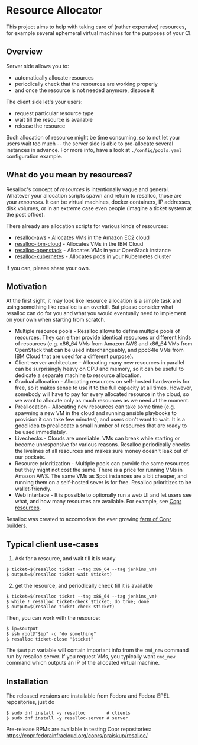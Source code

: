 Resource Allocator
==================

This project aims to help with taking care of (rather expensive)
resources, for example several ephemeral virtual machines for the purposes
of your CI.

Overview
--------

Server side allows you to:
  - automatically allocate resources
  - periodically check that the resources are working properly
  - and once the resource is not needed anymore, dispose it

The client side let's your users:
  - request particular resource type
  - wait till the resource is available
  - release the resource

Such allocation of resource might be time consuming, so to not let your
users wait too much -- the server side is able to pre-allocate several
instances in advance.  For more info, have a look at `./config/pools.yaml`
configuration example.


What do you mean by resources?
------------------------------

Resalloc's concept of _resources_ is intentionally vague and general. Whatever
your allocation scripts spawn and return to resalloc, those are your
_resources_. It can be virtual machines, docker containers, IP addresses, disk
volumes, or in an extreme case even people (imagine a ticket system at the post
office).

There already are allocation scripts for various kinds of resources:

- [resalloc-aws](https://github.com/praiskup/resalloc-aws) -
  Allocates VMs in the Amazon EC2 cloud
- [resalloc-ibm-cloud](https://github.com/fedora-copr/resalloc-ibm-cloud) -
  Allocates VMs in the IBM Cloud
- [resalloc-openstack](https://github.com/praiskup/resalloc-openstack) -
  Allocates VMs in your OpenStack instance
- [resalloc-kubernetes](https://github.com/TommyLike/resalloc-kubernetes) -
  Allocates pods in your Kubernetes cluster

If you can, please share your own.


Motivation
----------

At the first sight, it may look like resource allocation is a simple task
and using something like resalloc is an overkill. But please consider what
resalloc can do for you and what you would eventually need to implement on your
own when starting from scratch.

- Multiple resource pools - Resalloc allows to define multiple pools of
  resources. They can either provide identical resources or different
  kinds of resources (e.g. x86_64 VMs from Amazon AWS and x86_64 VMs from
  OpenStack that can be used interchangeably, and ppc64le VMs from IBM Cloud
  that are used for a different purpose).
- Client-server architecture - Allocating many new resources in parallel can be
  surprisingly heavy on CPU and memory, so it can be useful to dedicate a
  separate machine to resource allocation.
- Gradual allocation - Allocating resources on self-hosted hardware is for free,
  so it makes sense to use it to the full capacity at all times. However,
  somebody will have to pay for every allocated resource in the cloud, so we
  want to allocate only as much resources as we need at the moment.
- Preallocation - Allocating new resources can take some time (e.g. spawning a
  new VM in the cloud and running ansible playbooks to provision it can take few
  minutes), and users don't want to wait. It is a good idea to preallocate a
  small number of resources that are ready to be used immediately.
- Livechecks - Clouds are unreliable. VMs can break while starting or become
  unresponsive for various reasons. Resalloc periodically checks the livelines
  of all resources and makes sure money doesn't leak out of our pockets.
- Resource prioritization - Multiple pools can provide the same resources but
  they might not cost the same. There is a price for running VMs in Amazon
  AWS. The same VMs as Spot instances are a bit cheaper, and running them on a
  self-hosted sever is for free. Resalloc prioritizes to be wallet-friendly.
- Web interface - It is possible to optionally run a web UI and let users see
  what, and how many resources are available. For example, see
  [Copr resources](https://download.copr.fedorainfracloud.org/resalloc).

Resalloc was created to accomodate the ever growing
[farm of Copr builders](https://pavel.raiskup.cz/blog/copr-farm-of-builders.html).


Typical client use-cases
------------------------

1. Ask for a resource, and wait till it is ready

```
$ ticket=$(resalloc ticket --tag x86_64 --tag jenkins_vm)
$ output=$(resalloc ticket-wait $ticket)
```

2. get the resource, and periodically check till it is available

```
$ ticket=$(resalloc ticket --tag x86_64 --tag jenkins_vm)
$ while ! resalloc ticket-check $ticket; do true; done
$ output=$(resalloc ticket-check $ticket)
```

Then, you can work with the resource:

```
$ ip=$output
$ ssh root@"$ip" -c "do something"
$ resalloc ticket-close "$ticket"
```

The `$output` variable will contain important info from the `cmd_new`
command run by resalloc server.  If you request VMs, you typically want
`cmd_new` command which outputs an IP of the allocated virtual machine.

Installation
------------

The released versions are installable from Fedora and Fedora EPEL repositories,
just do

```
$ sudo dnf install -y resalloc        # clients
$ sudo dnf install -y resalloc-server # server
```

Pre-release RPMs are available in testing Copr repositories:
https://copr.fedorainfracloud.org/coprs/praiskup/resalloc/
